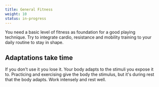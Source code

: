 ```yaml
---
title: General Fitness
weight: 10
status: in-progress
---
```


You need a basic level of fitness as foundation for a good playing technique.
Try to integrate cardio, resistance and mobility training to your daily routine
to stay in shape.

## Adaptations take time

If you don't use it you lose it. Your body adapts to the stimuli you expose it to.
Practicing and exercising give the body the stimulus, but it's during rest that
the body adapts. Work intensely and rest well.
